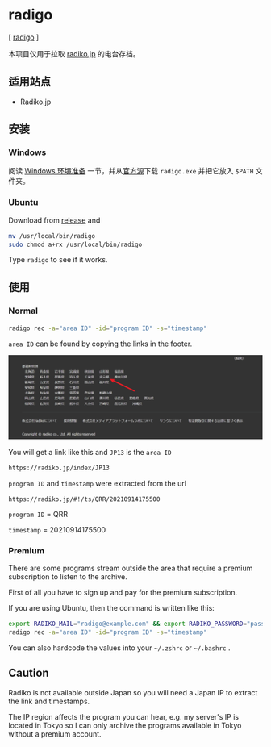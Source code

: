 # radigo

[ [radigo](https://github.com/yyoshiki41/radigo) ]

本项目仅用于拉取 [radiko.jp](https://radiko.jp) 的电台存档。

## 适用站点

- Radiko.jp

## 安装

### Windows

阅读 [Windows 环境准备](/docs/preparation/windows.md) 一节，并从[官方源](https://github.com/yyoshiki41/radigo/releases/)下载 `radigo.exe` 并把它放入 `$PATH` 文件夹。

### Ubuntu

Download from [release](https://github.com/yyoshiki41/radigo/releases/) and

```bash
mv /usr/local/bin/radigo
sudo chmod a+rx /usr/local/bin/radigo
```

Type `radigo` to see if it works.

## 使用

### Normal

```bash
radigo rec -a="area ID" -id="program ID" -s="timestamp"
```

`area ID` can be found by copying the links in the footer.

![footer](./radigo-0001.jpg)

You will get a link like this and `JP13` is the `area ID`

```bash
https://radiko.jp/index/JP13
```

`program ID` and `timestamp` were extracted from the url

```
https://radiko.jp/#!/ts/QRR/20210914175500
```

`program ID` = QRR

`timestamp` = 20210914175500

### Premium

There are some programs stream outside the area that require a premium subscription to listen to the archive.

First of all you have to sign up and pay for the premium subscription.

If you are using Ubuntu, then the command is written like this:

```bash
export RADIKO_MAIL="radigo@example.com" && export RADIKO_PASSWORD="password"
radigo rec -a="area ID" -id="program ID" -s="timestamp"
```

You can also hardcode the values into your `~/.zshrc` or `~/.bashrc` .

## Caution

Radiko is not available outside Japan so you will need a Japan IP to extract the link and timestamps.

The IP region affects the program you can hear, e.g. my server's IP is located in Tokyo so I can only archive the programs available in Tokyo without a premium account.

